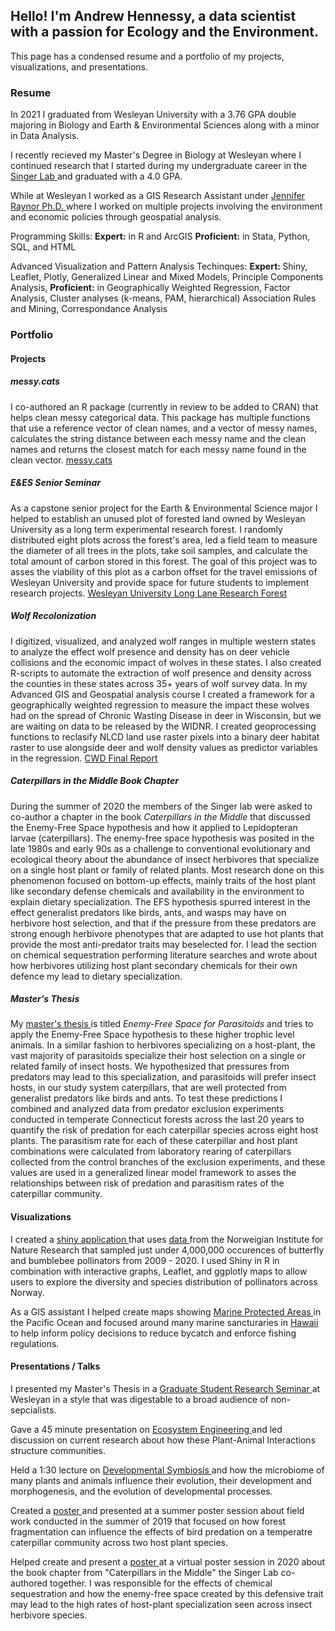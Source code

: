 ## Hello! I'm Andrew Hennessy, a data scientist with a passion for Ecology and the Environment.
This page has a condensed resume and a portfolio of my projects, visualizations, and presentations.

### Resume
In 2021 I graduated from Wesleyan University with a 3.76 GPA double majoring in Biology and Earth & Environmental Sciences along with a minor in Data Analysis.

I recently recieved my Master's Degree in Biology at Wesleyan where I continued research that I started during my undergraduate career in the <a href="http://msinger.faculty.wesleyan.edu/"> Singer Lab </a> and graduated with a 4.0 GPA. 

While at Wesleyan I worked as a GIS Research Assistant under <a href = "https://jenniferraynor.wordpress.com/"> Jennifer Raynor Ph.D. </a> where I worked on multiple projects involving the environment and economic policies through geospatial analysis. 


Programming Skills: <b>Expert:</b> in R and ArcGIS <b>Proficient:</b> in Stata, Python, SQL, and HTML

Advanced Visualization and Pattern Analysis Techinques: <b> Expert: </b> Shiny, Leaflet, Plotly, Generalized Linear and Mixed Models, Principle Components Analysis, <b> Proficient:</b> in Geographically Weighted Regression, Factor Analysis, Cluster analyses (k-means, PAM, hierarchical) Association Rules and Mining, Correspondance Analysis 

### Portfolio
#### Projects

##### messy.cats
I co-authored an R package (currently in review to be added to CRAN) that helps clean messy categorical data. This package has multiple functions that use a reference vector of clean names, and a vector of messy names, calculates the string distance between each messy name and the clean names and returns the closest match for each messy name found in the clean vector.  <a href = "https://hkarp1.github.io/messy.cats/"> messy.cats </a>

##### E&ES Senior Seminar
As a capstone senior project for the Earth & Environmental Science major I helped to establish an unused plot of forested land owned by Wesleyan University as a long term experimental research forest. I randomly distributed eight plots across the forest's area, led a field team to measure the diameter of all trees in the plots, take soil samples, and calculate the total amount of carbon stored in this forest. The goal of this project was to asses the viability of this plot as a carbon offset for the travel emissions of Wesleyan University and provide space for future students to implement research projects. <a href = "Long Lane Research Forest.pdf" target="_blank"> Wesleyan University Long Lane Research Forest </a>

##### Wolf Recolonization
I digitized, visualized, and analyzed wolf ranges in multiple western states to analyze the effect wolf presence and density has on deer vehicle collisions and the economic impact of wolves in these states. I also created R-scripts to automate the extraction of wolf presence and density across the counties in these states across 35+ years of wolf survey data. In my Advanced GIS and Geospatial analysis course I created a framework for a geographically weighted regression to measure the impact these wolves had on the spread of Chronic Wasting Disease in deer in Wisconsin, but we are waiting on data to be released by the WIDNR. I created geoprocessing functions to reclasify NLCD land use raster pixels into a binary deer habitat raster to use alongside deer and wolf density values as predictor variables in the regression. <a href = "AHennessy_AdvGIS_Final.pdf"> CWD Final Report </a> 

##### Caterpillars in the Middle Book Chapter
During the summer of 2020 the members of the Singer lab were asked to co-author a chapter in the book <i> Caterpillars in the Middle </i> that discussed the Enemy-Free Space hypothesis and how it applied to Lepidopteran larvae (caterpillars). The enemy-free space hypothesis was posited in the late 1980s and early 90s as a challenge to conventional evolutionary and ecological theory about the abundance of insect herbivores that specialize on a single host plant or family of related plants. Most research done on this phenomenon focused on bottom-up effects, mainly traits of the host plant like secondary defense chemicals and availability in the environment to explain dietary specialization. The EFS hypothesis spurred interest in the effect generalist predators like birds, ants, and wasps may have on herbivore host selection, and that if the pressure from these predators are strong enough herbivore phenotypes that are adapted to use hot plants that provide the most anti-predator traits may beselected for. I lead the section on chemical sequestration performing literature searches and wrote about how herbivores utilizing host plant secondary chemicals for their own defence my lead to dietary specialization.

##### Master's Thesis
My  <a href = "ABH_MA_Thesis_Final_Draft.pdf"> master's thesis </a> is  titled <i> Enemy-Free Space for Parasitoids </i> and tries to apply the Enemy-Free Space hypothesis to these higher trophic level animals. In a similar fashion to herbivores specializing on a host-plant, the vast majority of parasitoids specialize their host selection on a single or related family of insect hosts. We hypothesized that pressures from predators may lead to this specialization, and parasitoids will prefer insect hosts, in our study system caterpillars, that are well protected from generalist predators like birds and ants. To test these predictions I combined and analyzed data from predator exclusion experiments conducted in temperate Connecticut forests across the last 20 years to quantify the risk of predation for each caterpillar species across eight host plants. The parasitism rate for each of these caterpillar and host plant combinations were calculated from laboratory rearing of caterpillars collected from the control branches of the exclusion experiments, and these values are used in a generalized linear model framework to asses the relationships between risk of predation and parasitism rates of the caterpillar community.


#### Visualizations

I created a <a href = "datavis_Shiny_app.R"> shiny application </a> that uses <a href = "https://www.gbif.org/dataset/aea17af8-5578-4b04-b5d3-7adf0c5a1e60"> data </a> from the Norweigian Institute for Nature Research that sampled just under 4,000,000 occurences of butterfly and bumblebee pollinators from 2009 - 2020. I used Shiny in R in combination with interactive graphs, Leaflet, and ggplotly maps to allow users to explore the diversity and species distribution of pollinators across Norway.


As a GIS assistant I helped create maps showing <a href = "PMNM and EEZ Zones.png"> Marine Protected Areas </a> in the Pacific Ocean and focused around many marine sancturaries in <a href = "PMNM Buffers.png"> Hawaii </a> to help inform policy decisions to reduce bycatch and enforce fishing regulations. 

 
#### Presentations / Talks

I presented my Master's Thesis in a <a href = "557_Presentation.pdf"> Graduate Student Research Seminar </a> at Wesleyan in a style that was digestable to a broad audience of non-sepcialists. 

Gave a 45 minute presentation on <a href = "Hennessy_Ecosystem_Engineering.pdf"> Ecosystem Engineering </a> and led discussion on current research about how these Plant-Animal Interactions structure communities.

Held a 1:30 lecture on <a href = "Developmental_Symbiosis.pdf"> Developmental Symbiosis </a> and how the microbiome of many plants and animals influence their evolution, their development and morphogenesis, and the evolution of developmental processes. 

Created a <a href = "Hennessy.Poster.2019.pdf"> poster </a> and presented at a summer poster session about field work conducted in the summer of 2019 that focused on how forest fragmentation can influence the effects of bird predation on a temperatre caterpillar community across two host plant species. 

Helped create and present a <a href = "Singer Lab Summer 2020 Poster.pdf"> poster </a> at a virtual poster session in 2020 about the book chapter from "Caterpillars in the Middle" the Singer Lab co-authored together. I was responsible for the effects of chemical sequestration and how the enemy-free space created by this defensive trait may lead to the high rates of host-plant specialization seen across insect herbivore species. 





